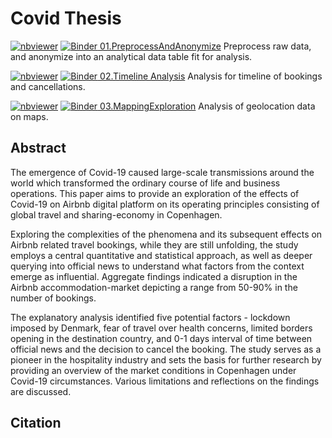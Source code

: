# Covid Thesis
[![nbviewer](https://raw.githubusercontent.com/jupyter/design/master/logos/Badges/nbviewer_badge.svg)](https://nbviewer.jupyter.org/github/RebecaApostu/CovidThesis/blob/master/01.PreprocessAndAnonymize.ipynb)
[![Binder](https://mybinder.org/badge_logo.svg) 01.PreprocessAndAnonymize](https://mybinder.org/v2/gh/RebecaApostu/CovidThesis/master?filepath=01.PreprocessAndAnonymize.ipynb) Preprocess raw data, and anonymize into an analytical data table fit for analysis. 

[![nbviewer](https://raw.githubusercontent.com/jupyter/design/master/logos/Badges/nbviewer_badge.svg)](https://nbviewer.jupyter.org/github/RebecaApostu/CovidThesis/blob/master/02.Timeline%20Analysis.ipynb)
[![Binder](https://mybinder.org/badge_logo.svg) 02.Timeline Analysis](https://mybinder.org/v2/gh/RebecaApostu/CovidThesis/master?filepath=02.Timeline%20Analysis.ipynb) Analysis for timeline of bookings and cancellations. 

[![nbviewer](https://raw.githubusercontent.com/jupyter/design/master/logos/Badges/nbviewer_badge.svg)](https://nbviewer.jupyter.org/github/RebecaApostu/CovidThesis/blob/master/03.MappingExploration.ipynb)
[![Binder](https://mybinder.org/badge_logo.svg) 03.MappingExploration](https://mybinder.org/v2/gh/RebecaApostu/CovidThesis/master?filepath=03.MappingExploration.ipynb) Analysis of geolocation data on maps. 


## Abstract

The emergence of Covid-19 caused large-scale transmissions around the world which transformed
the ordinary course of life and business operations. This paper aims to provide an
exploration of the effects of Covid-19 on Airbnb digital platform on its operating principles
consisting of global travel and sharing-economy in Copenhagen. 

Exploring the complexities of the phenomena and its subsequent effects on Airbnb related travel bookings, while they
are still unfolding, the study employs a central quantitative and statistical approach, as well
as deeper querying into official news to understand what factors from the context emerge as
influential. Aggregate findings indicated a disruption in the Airbnb accommodation-market
depicting a range from 50-90% in the number of bookings. 

The explanatory analysis identified five potential factors - lockdown imposed by Denmark, fear of travel over health
concerns, limited borders opening in the destination country, and 0-1 days interval of time
between official news and the decision to cancel the booking. The study serves as a pioneer
in the hospitality industry and sets the basis for further research by providing an overview of
the market conditions in Copenhagen under Covid-19 circumstances. Various limitations and
reflections on the findings are discussed.

## Citation
